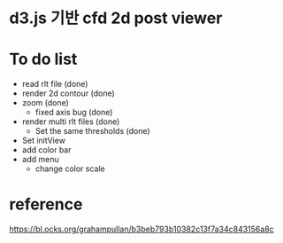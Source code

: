 # d3.js 기반 cfd 2d post viewer


# To do list

 - read rlt file (done)
 - render 2d contour (done)
 - zoom (done)
   - fixed axis bug (done)
 - render multi rlt files (done)
   - Set the same thresholds (done)
 - Set initView 
 - add color bar
 - add menu
   - change color scale 



# reference
https://bl.ocks.org/grahampullan/b3beb793b10382c13f7a34c843156a8c
